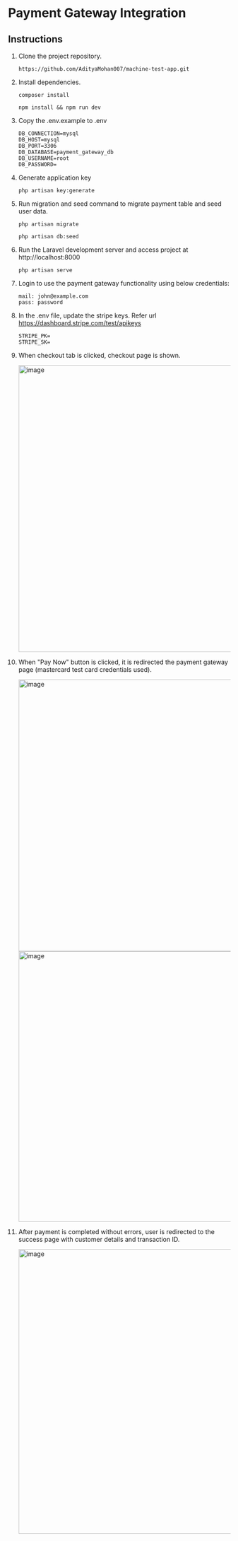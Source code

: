 # Payment Gateway Integration 

## Instructions

1. Clone the project repository.
    ```
    https://github.com/AdityaMohan007/machine-test-app.git
    ```

2. Install dependencies.
    ```
    composer install
    
    npm install && npm run dev
    ```
    
3. Copy the .env.example to .env
    ```
    DB_CONNECTION=mysql
    DB_HOST=mysql
    DB_PORT=3306
    DB_DATABASE=payment_gateway_db
    DB_USERNAME=root
    DB_PASSWORD=
    ```

4. Generate application key
    ```
    php artisan key:generate
    ```

5. Run migration and seed command to migrate payment table and seed user data.
    ```
    php artisan migrate

    php artisan db:seed
    ```

6. Run the Laravel development server and access project at http://localhost:8000
    ```
    php artisan serve
    ```

7. Login to use the payment gateway functionality using below credentials:
    ```
    mail: john@example.com
    pass: password
    ```

8. In the .env file, update the stripe keys. Refer url https://dashboard.stripe.com/test/apikeys
    ```
    STRIPE_PK=
    STRIPE_SK=
    ```

9. When checkout tab is clicked, checkout page is shown.
   
    <img width="1210" height="649" alt="image" src="https://github.com/user-attachments/assets/53ba2830-06ce-4038-8e7e-3b289c2125ad" />


10. When "Pay Now" button is clicked, it is redirected the payment gateway page (mastercard test card credentials used).
    
    <img width="1144" height="615" alt="image" src="https://github.com/user-attachments/assets/d3cfa0c2-a78d-415b-b089-19937e549641" />

    <img width="1142" height="612" alt="image" src="https://github.com/user-attachments/assets/932d98c4-8034-4698-8ac9-6f2ab3bcf01c" />


11. After payment is completed without errors, user is redirected to the success page with customer details and transaction ID.
    
    <img width="1201" height="644" alt="image" src="https://github.com/user-attachments/assets/c3b0ff3f-26f4-4113-8733-116474142732" />

 

    





